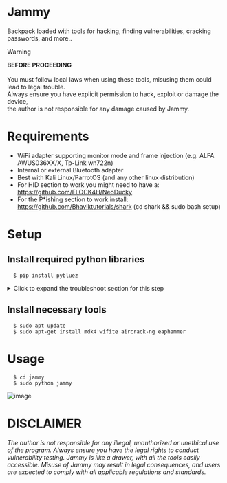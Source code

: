 # Jammy

Backpack loaded with tools for hacking, finding vulnerabilities, cracking passwords, and more..

> [!WARNING]
> **BEFORE PROCEEDING**<br><br>
> You must follow local laws when using these tools, misusing them could lead to legal trouble.<br>
> Always ensure you have explicit permission to hack, exploit or damage the device,<br>
> the author is not responsible for any damage caused by Jammy.

# Requirements

- WiFi adapter supporting monitor mode and frame injection (e.g. ALFA AWUS036XX/X, Tp-Link wn722n)
- Internal or external Bluetooth adapter
- Best with Kali Linux/ParrotOS (and any other linux distribution)
- For HID section to work you might need to have a: https://github.com/FLOCK4H/NeoDucky
- For the P*ishing section to work install: https://github.com/Bhaviktutorials/shark (cd shark && sudo bash setup)

# Setup

## Install required python libraries
```
  $ pip install pybluez 
```
<details>
<summary>Click to expand the troubleshoot section for this step</summary>

If for any reason pybluez fails to install, please follow the process below:
```
  $ git clone https://github.com/pybluez/pybluez.git
  $ cd pybluez
  $ sudo apt-get install libbluetooth-dev

  $ sudo python setup.py build
  $ sudo python setup.py install
```
If for any reason the above commands fail, then try:
```
  $ sudo python setup.py install_lib
  $ sudo python setup.py install
```
</details>

## Install necessary tools
```
  $ sudo apt update
  $ sudo apt-get install mdk4 wifite aircrack-ng eaphammer
```

# Usage

```
  $ cd jammy
  $ sudo python jammy
```

![image](https://github.com/FLOCK4H/Jammy/assets/161654571/e13c7308-a2dc-4f26-bde0-8db469e23412)



# DISCLAIMER
_The author is not responsible for any illegal, unauthorized or unethical use of the program. 
Always ensure you have the legal rights to conduct vulnerability testing. Jammy is like a drawer, with all the tools easily accessible.
Misuse of Jammy may result in legal consequences, and users are expected to comply with all applicable regulations and standards._ 
